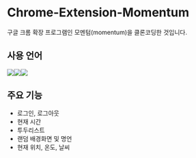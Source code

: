 # Chrome-Extension-Momentum

구글 크롬 확장 프로그램인 모멘텀(momentum)을 클론코딩한 것입니다.

## 사용 언어

<img src="https://img.shields.io/badge/JavaScript-F7DF1E?style=for-the-badge&logo=JavaScript&logoColor=333"/><img src="https://img.shields.io/badge/HTML5-E34F26?style=for-the-badge&logo=HTML5&logoColor=fff"><img src="https://img.shields.io/badge/CSS3-1572B6?style=for-the-badge&logo=CSS3&logoColor=fff">

## 주요 기능

* 로그인, 로그아웃
* 현재 시간
* 투두리스트
* 랜덤 배경화면 및 명언
* 현재 위치, 온도, 날씨
